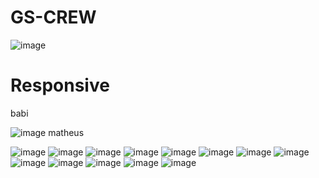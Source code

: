 # GS-CREW
![image](https://github.com/Gabronx/GS-CREW/assets/102370008/39eccedc-e219-4242-b4ec-9973079df605)

# Responsive

babi  

![image](https://github.com/Gabronx/GS-CREW/assets/102370008/1a047f8a-45e6-42d8-b6f4-a671dcce3a89)
matheus  

![image](https://github.com/Gabronx/GS-CREW/assets/102370008/6da8308e-224c-4883-965b-fe03fed92cc5)
![image](https://github.com/Gabronx/GS-CREW/assets/102370008/69c4f5c0-abc1-4289-ae18-62e6cae699a7)
![image](https://github.com/Gabronx/GS-CREW/assets/102370008/d1e90541-ae7b-4ca3-b34c-b9e410ac6e82)
![image](https://github.com/Gabronx/GS-CREW/assets/102370008/4ea04a01-c0b0-4edd-8a52-04ee4da51fe9)
![image](https://github.com/Gabronx/GS-CREW/assets/102370008/b75c8e52-098f-4f2b-bc20-698e8c03942f)
![image](https://github.com/Gabronx/GS-CREW/assets/102370008/f3745962-36a5-4923-a4f9-e1086d2eca4f)
![image](https://github.com/Gabronx/GS-CREW/assets/102370008/7eb7cb66-87bb-41e0-8423-96d23f52aba5)
![image](https://github.com/Gabronx/GS-CREW/assets/102370008/21b23856-d93e-4313-be23-46637d127344)
![image](https://github.com/Gabronx/GS-CREW/assets/102370008/dc222b0c-436e-4475-bd90-c67f3864e0e4)
![image](https://github.com/Gabronx/GS-CREW/assets/102370008/e02bfe5b-c678-458f-a9c3-1f7753779816)
![image](https://github.com/Gabronx/GS-CREW/assets/102370008/28fa5616-bd6f-4d8b-bf5f-38f34216b24c)
![image](https://github.com/Gabronx/GS-CREW/assets/102370008/73ce555e-6b9a-4711-a756-4d59c8f566fa)
![image](https://github.com/Gabronx/GS-CREW/assets/102370008/e5343930-ef93-4cc1-b6a6-64e5206c6dad)


